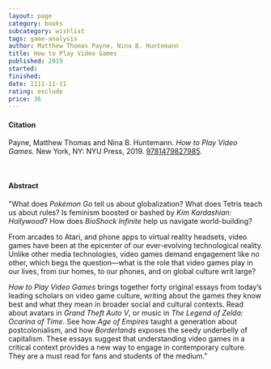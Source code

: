 ```yaml
---
layout: page
category: books
subcategory: wishlist
tags: game-analysis
author: Matthew Thomas Payne, Nina B. Huntemann
title: How to Play Video Games
published: 2019
started:
finished:
date: 1111-11-11
rating: exclude
price: 36
---
```


#### Citation

Payne, Matthew Thomas and Nina B. Huntemann. *How to Play Video Games.* New York, NY: NYU Press, 2019. [9781479827985](https://nyupress.org/9781479802142/how-to-play-video-games/).

<br>

#### Abstract

"What does *Pokémon Go* tell us about globalization? What does Tetris teach us about rules? Is feminism boosted or bashed by *Kim Kardashian: Hollywood*? How does *BioShock Infinite* help us navigate world-building?

From arcades to Atari, and phone apps to virtual reality headsets, video games have been at the epicenter of our ever-evolving technological reality. Unlike other media technologies, video games demand engagement like no other, which begs the question—what is the role that video games play in our lives, from our homes, to our phones, and on global culture writ large?

*How to Play Video Games* brings together forty original essays from today’s leading scholars on video game culture, writing about the games they know best and what they mean in broader social and cultural contexts. Read about avatars in *Grand Theft Auto V*, or music in *The Legend of Zelda: Ocarina of Time*. See how *Age of Empires* taught a generation about postcolonialism, and how *Borderlands* exposes the seedy underbelly of capitalism. These essays suggest that understanding video games in a critical context provides a new way to engage in contemporary culture. They are a must read for fans and students of the medium."
